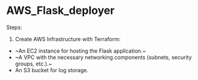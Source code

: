 # AWS_Flask_deployer

Steps:
1) Create AWS Infrastructure with Terraform:
+ ~An EC2 instance for hosting the Flask application.~
+ ~A VPC with the necessary networking components (subnets, security groups, etc.).~
+ An S3 bucket for log storage.